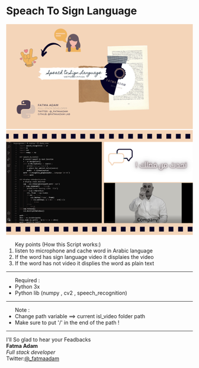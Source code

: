 <h1> Speach To Sign Language </h1>


<img src="https://github.com/fatmaadam-lab/speach-to-sign-language/blob/main/SingLang(video)/images/stsl-img1.jpg"/>
<img src="https://github.com/fatmaadam-lab/speach-to-sign-language/blob/main/SingLang(video)/images/stsl-img2.jpg"/>
<br>
<ol>Key points (How this Script works:) <br>
   <li> listen to microphone and cache  word in Arabic language</li>
   <li> If the word has sign language video it displaies the video </li>
   <li> If the word has not video it displies the word as plain text </li>
</ol>
<hr>
<ul>
Required :  
  <li> Python 3x  </li>
  <li> Python lib (numpy , cv2 , speech_recognition) </li>
</ul>
<hr>
<ul>Note :
    <li> Change path variable ==> current isl_video folder path </li>
    <li> Make sure to put '/' in the end of the path !   </li>
</ul>

<hr>
I'll So glad to hear your Feadbacks 
<br>
<b>Fatma Adam</b> <br>
<i>Full stack developer</i><br>
Twitter:<a href="https://twitter.com/_fatmaadam/">@_fatmaadam</a>
